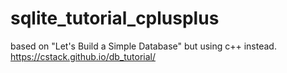 # sqlite_tutorial_cplusplus
based on "Let's Build a Simple Database" but using c++ instead.
https://cstack.github.io/db_tutorial/
